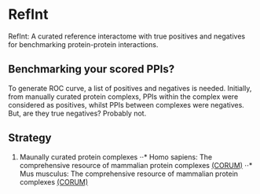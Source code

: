# RefInt
RefInt: A curated reference interactome with true positives and negatives for benchmarking protein-protein interactions. 

## Benchmarking your scored PPIs?
To generate ROC curve, a list of positives and negatives is needed. Initially,
from manually curated protein complexs, PPIs within the complex were considered as positives, whilst PPIs between complexes were negatives. But, are they true negatives? Probably not.

## Strategy
1. Maunally curated protein complexes
⋅⋅* Homo sapiens: The comprehensive resource of mammalian protein complexes [(CORUM)](http://mips.helmholtz-muenchen.de/corum/)
⋅⋅* Mus musculus: The comprehensive resource of mammalian protein complexes [(CORUM)](http://mips.helmholtz-muenchen.de/corum/)